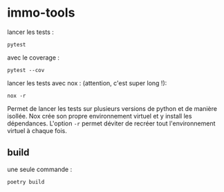 # immo-tools

lancer les tests :

````shell script
pytest
````

avec le coverage :

````shell script
pytest --cov
````

lancer les tests avec nox : (attention, c'est super long !):

````shell scripts
nox -r
````

Permet de lancer les tests sur plusieurs versions de python et de manière isollée.
Nox crée son propre environnement virtuel et y install les dépendances.
L'option ``-r`` permet déviter de recréer tout l'environnement virtuel à chaque fois.

## build

une seule commande :

````shell script
poetry build
````


